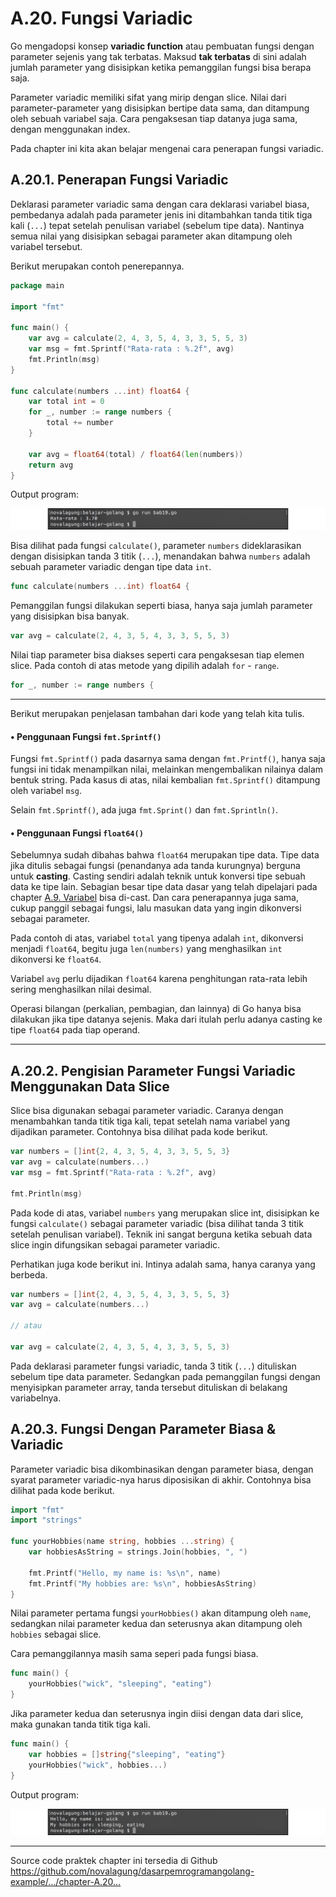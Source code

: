 # A.20. Fungsi Variadic

Go mengadopsi konsep **variadic function** atau pembuatan fungsi dengan parameter sejenis yang tak terbatas. Maksud **tak terbatas** di sini adalah jumlah parameter yang disisipkan ketika pemanggilan fungsi bisa berapa saja.

Parameter variadic memiliki sifat yang mirip dengan slice. Nilai dari parameter-parameter yang disisipkan bertipe data sama, dan ditampung oleh sebuah variabel saja. Cara pengaksesan tiap datanya juga sama, dengan menggunakan index.

Pada chapter ini kita akan belajar mengenai cara penerapan fungsi variadic.

## A.20.1. Penerapan Fungsi Variadic

Deklarasi parameter variadic sama dengan cara deklarasi variabel biasa, pembedanya adalah pada parameter jenis ini ditambahkan tanda titik tiga kali (`...`) tepat setelah penulisan variabel (sebelum tipe data). Nantinya semua nilai yang disisipkan sebagai parameter akan ditampung oleh variabel tersebut.

Berikut merupakan contoh penerepannya.

```go
package main

import "fmt"

func main() {
    var avg = calculate(2, 4, 3, 5, 4, 3, 3, 5, 5, 3)
    var msg = fmt.Sprintf("Rata-rata : %.2f", avg)
    fmt.Println(msg)
}

func calculate(numbers ...int) float64 {
    var total int = 0
    for _, number := range numbers {
        total += number
    }

    var avg = float64(total) / float64(len(numbers))
    return avg
}
```

Output program:

![Contoh penerapan parameter variadic](images/A_fungsi_variadic_1_variadic_param.png)

Bisa dilihat pada fungsi `calculate()`, parameter `numbers` dideklarasikan dengan disisipkan tanda 3 titik (`...`), menandakan bahwa `numbers` adalah sebuah parameter variadic dengan tipe data `int`.

```go
func calculate(numbers ...int) float64 {
```

Pemanggilan fungsi dilakukan seperti biasa, hanya saja jumlah parameter yang disisipkan bisa banyak.

```go
var avg = calculate(2, 4, 3, 5, 4, 3, 3, 5, 5, 3)
```

Nilai tiap parameter bisa diakses seperti cara pengaksesan tiap elemen slice. Pada contoh di atas metode yang dipilih adalah `for` - `range`.

```go
for _, number := range numbers {
```

---

Berikut merupakan penjelasan tambahan dari kode yang telah kita tulis.

#### • Penggunaan Fungsi `fmt.Sprintf()`

Fungsi `fmt.Sprintf()` pada dasarnya sama dengan `fmt.Printf()`, hanya saja fungsi ini tidak menampilkan nilai, melainkan mengembalikan nilainya dalam bentuk string. Pada kasus di atas, nilai kembalian `fmt.Sprintf()` ditampung oleh variabel `msg`.

Selain `fmt.Sprintf()`, ada juga `fmt.Sprint()` dan `fmt.Sprintln()`.

#### • Penggunaan Fungsi `float64()`

Sebelumnya sudah dibahas bahwa `float64` merupakan tipe data. Tipe data jika ditulis sebagai fungsi (penandanya ada tanda kurungnya) berguna untuk **casting**. Casting sendiri adalah teknik untuk konversi tipe sebuah data ke tipe lain. Sebagian besar tipe data dasar yang telah dipelajari pada chapter [A.9. Variabel](/A-variabel.html) bisa di-cast. Dan cara penerapannya juga sama, cukup panggil sebagai fungsi, lalu masukan data yang ingin dikonversi sebagai parameter.

Pada contoh di atas, variabel `total` yang tipenya adalah `int`, dikonversi menjadi `float64`, begitu juga `len(numbers)` yang menghasilkan `int` dikonversi ke `float64`.

Variabel `avg` perlu dijadikan `float64` karena penghitungan rata-rata lebih sering menghasilkan nilai desimal.

Operasi bilangan (perkalian, pembagian, dan lainnya) di Go hanya bisa dilakukan jika tipe datanya sejenis. Maka dari itulah perlu adanya casting ke tipe `float64` pada tiap operand.

---

## A.20.2. Pengisian Parameter Fungsi Variadic Menggunakan Data Slice

Slice bisa digunakan sebagai parameter variadic. Caranya dengan menambahkan tanda titik tiga kali, tepat setelah nama variabel yang dijadikan parameter. Contohnya bisa dilihat pada kode berikut.

```go
var numbers = []int{2, 4, 3, 5, 4, 3, 3, 5, 5, 3}
var avg = calculate(numbers...)
var msg = fmt.Sprintf("Rata-rata : %.2f", avg)

fmt.Println(msg)
```

Pada kode di atas, variabel `numbers` yang merupakan slice int, disisipkan ke fungsi `calculate()` sebagai parameter variadic (bisa dilihat tanda 3 titik setelah penulisan variabel). Teknik ini sangat berguna ketika sebuah data slice ingin difungsikan sebagai parameter variadic.

Perhatikan juga kode berikut ini. Intinya adalah sama, hanya caranya yang berbeda.

```go
var numbers = []int{2, 4, 3, 5, 4, 3, 3, 5, 5, 3}
var avg = calculate(numbers...)

// atau

var avg = calculate(2, 4, 3, 5, 4, 3, 3, 5, 5, 3)
```

Pada deklarasi parameter fungsi variadic, tanda 3 titik (`...`) dituliskan sebelum tipe data parameter. Sedangkan pada pemanggilan fungsi dengan menyisipkan parameter array, tanda tersebut dituliskan di belakang variabelnya.

## A.20.3. Fungsi Dengan Parameter Biasa & Variadic

Parameter variadic bisa dikombinasikan dengan parameter biasa, dengan syarat parameter variadic-nya harus diposisikan di akhir. Contohnya bisa dilihat pada kode berikut.

```go
import "fmt"
import "strings"

func yourHobbies(name string, hobbies ...string) {
    var hobbiesAsString = strings.Join(hobbies, ", ")

    fmt.Printf("Hello, my name is: %s\n", name)
    fmt.Printf("My hobbies are: %s\n", hobbiesAsString)
}
```

Nilai parameter pertama fungsi `yourHobbies()` akan ditampung oleh `name`, sedangkan nilai parameter kedua dan seterusnya akan ditampung oleh `hobbies` sebagai slice.

Cara pemanggilannya masih sama seperi pada fungsi biasa.

```go
func main() {
    yourHobbies("wick", "sleeping", "eating")
}
```

Jika parameter kedua dan seterusnya ingin diisi dengan data dari slice, maka gunakan tanda titik tiga kali.

```go
func main() {
    var hobbies = []string{"sleeping", "eating"}
    yourHobbies("wick", hobbies...)
}
```

Output program:

![Kombinasi parameter biasa dan variadic](images/A_fungsi_variadic_2_parameter_combination.png)

---

<div class="source-code-link">
    <div class="source-code-link-message">Source code praktek chapter ini tersedia di Github</div>
    <a href="https://github.com/novalagung/dasarpemrogramangolang-example/tree/master/chapter-A.20-fungsi-variadic">https://github.com/novalagung/dasarpemrogramangolang-example/.../chapter-A.20...</a>
</div>

